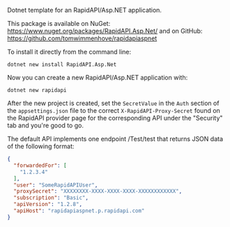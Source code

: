 Dotnet template for an RapidAPI/Asp.NET application.

This package is available on NuGet: https://www.nuget.org/packages/RapidAPI.Asp.Net/ and on GitHub: https://github.com/tomwimmenhove/rapidapiaspnet

To install it directly from the command line:
```console
dotnet new install RapidAPI.Asp.Net
```

Now you can create a new RapidAPI/Asp.NET application with:
```console
dotnet new rapidapi
```

After the new project is created, set the `SecretValue` in the `Auth` section
of the `appsettings.json` file to the correct `X-RapidAPI-Proxy-Secret` found
on the RapidAPI provider page for the corresponding API under the "Security"
tab and you're good to go.

The default API implements one endpoint /Test/test that returns JSON data of the following format:
```json
{
  "forwardedFor": [
    "1.2.3.4"
  ],
  "user": "SomeRapidAPIUser",
  "proxySecret": "XXXXXXXX-XXXX-XXXX-XXXX-XXXXXXXXXXXX",
  "subscription": "Basic",
  "apiVersion": "1.2.8",
  "apiHost": "rapidapiaspnet.p.rapidapi.com"
}
```

